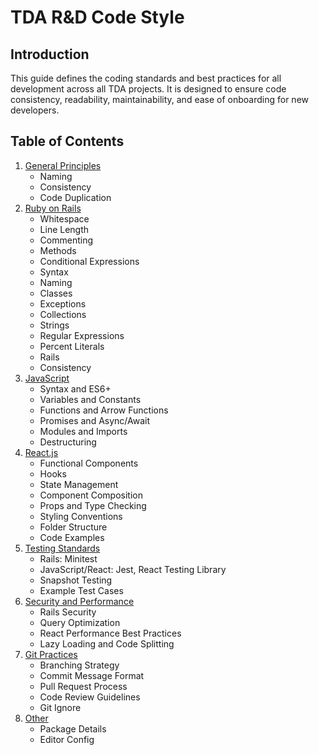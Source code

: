 # TDA R&D Code Style

## Introduction

This guide defines the coding standards and best practices for all development across all TDA projects. 
It is designed to ensure code consistency, readability, maintainability, and ease of onboarding for new developers. 


## Table of Contents

1. [General Principles](./sections/general-principles.md)
    - Naming
    - Consistency
    - Code Duplication
1. [Ruby on Rails](./sections/ruby-on-rails.md)
    - Whitespace
    - Line Length
    - Commenting
    - Methods
    - Conditional Expressions
    - Syntax
    - Naming
    - Classes
    - Exceptions
    - Collections
    - Strings
    - Regular Expressions
    - Percent Literals
    - Rails
    - Consistency
1. [JavaScript](./sections/javascript.md)
    - Syntax and ES6+
    - Variables and Constants
    - Functions and Arrow Functions
    - Promises and Async/Await
    - Modules and Imports
    - Destructuring
1. [React.js](./sections/react.md)
    - Functional Components
    - Hooks
    - State Management
    - Component Composition
    - Props and Type Checking
    - Styling Conventions
    - Folder Structure
    - Code Examples
1. [Testing Standards](./sections/testing.md)
    - Rails: Minitest
    - JavaScript/React: Jest, React Testing Library
    - Snapshot Testing
    - Example Test Cases
1. [Security and Performance](./sections/security-performance.md)
    - Rails Security
    - Query Optimization
    - React Performance Best Practices
    - Lazy Loading and Code Splitting
1. [Git Practices](./sections/git-practices.md)
    - Branching Strategy
    - Commit Message Format
    - Pull Request Process
    - Code Review Guidelines
    - Git Ignore
1. [Other](./sections/other.md)
    - Package Details
    - Editor Config
